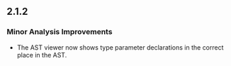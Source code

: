 ## 2.1.2

### Minor Analysis Improvements

* The AST viewer now shows type parameter declarations in the correct place in the AST.
